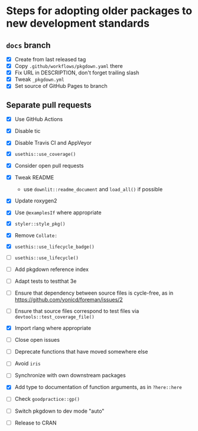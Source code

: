 # Steps for adopting older packages to new development standards

## `docs` branch

- [x] Create from last released tag
- [x] Copy `.github/workflows/pkgdown.yaml` there
- [x] Fix URL in DESCRIPTION, don't forget trailing slash
- [x] Tweak `_pkgdown.yml`
- [x] Set source of GitHub Pages to branch

## Separate pull requests

- [x] Use GitHub Actions
- [x] Disable tic
- [x] Disable Travis CI and AppVeyor
- [x] `usethis::use_coverage()`
- [x] Consider open pull requests
- [x] Tweak README

    - use `downlit::readme_document` and `load_all()` if possible

- [x] Update roxygen2
- [x] Use `@examplesIf` where appropriate
- [x] `styler::style_pkg()`
- [x] Remove `Collate:`
- [x] `usethis::use_lifecycle_badge()`
- [ ] `usethis::use_lifecycle()`
- [ ] Add pkgdown reference index
- [ ] Adapt tests to testthat 3e
- [ ] Ensure that dependency between source files is cycle-free, as in https://github.com/yonicd/foreman/issues/2
- [ ] Ensure that source files correspond to test files via `devtools::test_coverage_file()`
- [x] Import rlang where appropriate
- [ ] Close open issues
- [ ] Deprecate functions that have moved somewhere else
- [ ] Avoid `iris`
- [ ] Synchronize with own downstream packages
- [x] Add type to documentation of function arguments, as in `?here::here`
- [ ] Check `goodpractice::gp()`
- [ ] Switch pkgdown to dev mode "auto"
- [ ] Release to CRAN
